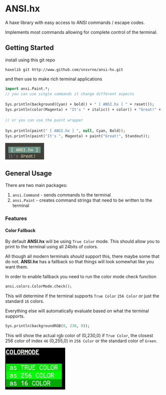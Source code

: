 # ANSI.hx

A haxe library with easy access to ANSI commands / escape codes.

Implements most commands allowing for complete control of the terminal.

## Getting Started

install using this git repo

```
haxelib git http://www.github.com/snsvrno/ansi-hx.git
```

and then use to make rich terminal applications

```haxe
import ansi.Paint.*;
// you can use single commands it change different aspects

Sys.println(background(Cyan) + bold() + " [ ANSI.hx ] " + reset());
Sys.println(color(Magenta) + "It's " + italic() + color() + "Great!" + italic(false));

// or you can use the paint wrapper

Sys.println(paint(" [ ANSI.hx ] ", null, Cyan, Bold));
Sys.println(paint("It's ", Magenta) + paint("Great!", Standout));
```

![output of the above commands](images/short-example.png)

## General Usage

There are two main packages:

1. `ansi.Command` - sends commands to the terminal
2. `ansi.Paint` - creates command strings that need to be written to the terminal

### Features

#### Color Fallback

By default **ANSI.hx** will be using `True Color` mode. This should allow you to print to the terminal using all 24bits of colors.

All though all modern terminals _should_ support this, there maybe some that do not. **ANSI.hx** has a fallback so that things will look somewhat like you want them.

In order to enable fallback you need to run the color mode check function

```haxe
ansi.colors.ColorMode.check();
```

This will determine if the terminal supports `True Color` `256 Color` or just the standard `16` colors.

Everything else will automatically evaluate based on what the terminal supports.

```haxe
Sys.println(backgroundRGB(0, 230, 0));
```

This will show the actual rgb color of (0,230,0) if `True Color`, the closest 256 color of index `46` (0,255,0) in `256 Color` or the standard color of `Green`.

![3 different outputs based on the color mode of terminal](images/color-fallback.png)
